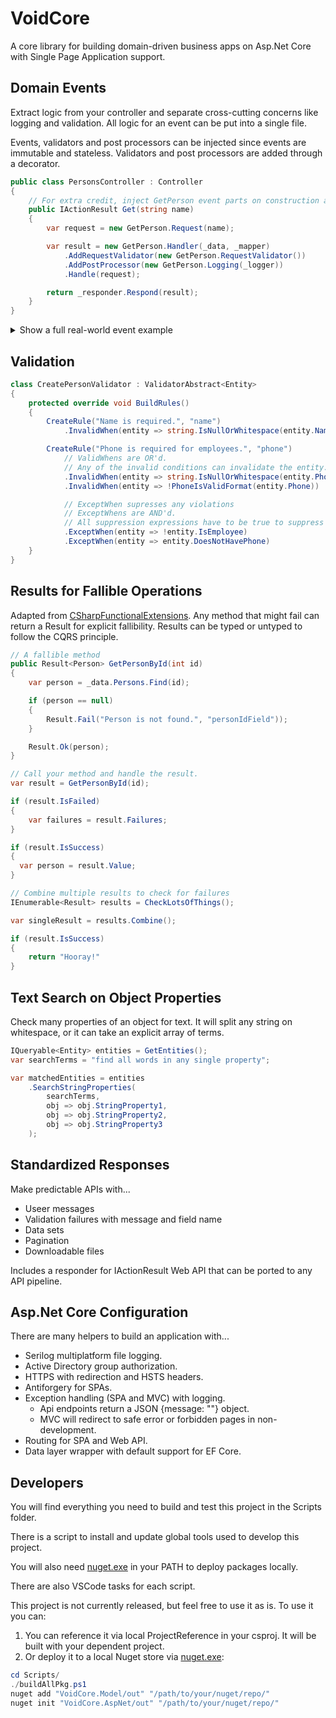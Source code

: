 # VoidCore

A core library for building domain-driven business apps on Asp.Net Core with Single Page Application support.

## Domain Events

Extract logic from your controller and separate cross-cutting concerns like logging and validation. All logic for an event can be put into a single file.

Events, validators and post processors can be injected since events are immutable and stateless. Validators and post processors are added through a decorator.

```csharp
public class PersonsController : Controller
{
    // For extra credit, inject GetPerson event parts on construction and let DI handle dependencies
    public IActionResult Get(string name)
    {
        var request = new GetPerson.Request(name);

        var result = new GetPerson.Handler(_data, _mapper)
            .AddRequestValidator(new GetPerson.RequestValidator())
            .AddPostProcessor(new GetPerson.Logging(_logger))
            .Handle(request);

        return _responder.Respond(result);
    }
}
```

<!-- markdownlint-disable MD033 -->
<details>
    <summary>
        Show a full real-world event example
    </summary>
<!-- markdownlint-disable MD033 -->

```csharp
public class GetPerson
{
    public class Handler : DomainEventAbstract<Request, Response>
    {
        public Handler(PersonData data, IMapper mapper)
        {
            _data = data;
            _mapper = mapper;
        }

        protected override Result<Response> HandleInternal(Request request)
        {
            var person = _data.Persons
                .ProjectTo<Response>(_mapper)
                .FirstOrDefault(l => l.Id == request.Id));

            return (person != null) ?
                Result.Ok(personDto) :
                Result.Fail<Response>("Person not found.");
        }

        private readonly PersonData _data;
        private readonly IMapper _mapper;
    }

    // Immutable request
    public class Request
    {
        public Request(int id)
        {
            Id = id;
        }

        public string Id { get; }
    }

    // Immutable response
    public class Response
    {
        public Response(string name, string email)
        {
            Name = name;
            Email = email;
        }

        public string Name { get; }
        public string Email { get; }
    }

    // A validator for the request
    public class RequestValidator : ValidatorAbstract<Request>
    {
        protected override void BuildRules()
        {
            CreateRule("Id is required.", "id")
                .InvalidWhen(request => string.IsNullOrWhiteSpace(request.Id));
        }
    }

    // Log it.
    public class Logging : FallibleLogging<Request, Response>
    {
        public Logging(ILoggingService logger) : base(logger) { }

        // Always log the incoming request
        public override void OnBoth(Request request, IFallible<Response> result)
        {
            _logger.Info($"RequestName: {request.Name}");
        }

        // Log the email of the person on success
        public override void OnSuccess(Request request, IFallible<Response> result)
        {
            _logger.Info($"Found: {result.Value.Email}");
        }

        // Logging : FallibleLogging which means that failures will be automatically logged.
        // There is also PostProcessorAbstract for a clean slate of all 3 channels, and IPostProcessor for a single channel (Process).

        private readonly ILoggingService _logger;
    }
}
```

</details>

## Validation

```csharp
class CreatePersonValidator : ValidatorAbstract<Entity>
{
    protected override void BuildRules()
    {
        CreateRule("Name is required.", "name")
            .InvalidWhen(entity => string.IsNullOrWhitespace(entity.Name));

        CreateRule("Phone is required for employees.", "phone")
            // ValidWhens are OR'd.
            // Any of the invalid conditions can invalidate the entity.
            .InvalidWhen(entity => string.IsNullOrWhitespace(entity.Phone))
            .InvalidWhen(entity => !PhoneIsValidFormat(entity.Phone))

            // ExceptWhen supresses any violations
            // ExceptWhens are AND'd.
            // All suppression expressions have to be true to suppress
            .ExceptWhen(entity => !entity.IsEmployee)
            .ExceptWhen(entity => entity.DoesNotHavePhone)
    }
}
```

## Results for Fallible Operations

Adapted from [CSharpFunctionalExtensions](https://github.com/vkhorikov/CSharpFunctionalExtensions). Any method that might fail can return a Result for explicit fallibility. Results can be typed or untyped to follow the CQRS principle.

```csharp
// A fallible method
public Result<Person> GetPersonById(int id)
{
    var person = _data.Persons.Find(id);

    if (person == null)
    {
        Result.Fail("Person is not found.", "personIdField"));
    }

    Result.Ok(person);
}

// Call your method and handle the result.
var result = GetPersonById(id);

if (result.IsFailed)
{
    var failures = result.Failures;
}

if (result.IsSuccess)
{
  var person = result.Value;
}

// Combine multiple results to check for failures
IEnumerable<Result> results = CheckLotsOfThings();

var singleResult = results.Combine();

if (result.IsSuccess)
{
    return "Hooray!"
}

```

## Text Search on Object Properties

Check many properties of an object for text. It will split any string on whitespace, or it can take an explicit array of terms.

```csharp
IQueryable<Entity> entities = GetEntities();
var searchTerms = "find all words in any single property";

var matchedEntities = entities
    .SearchStringProperties(
        searchTerms,
        obj => obj.StringProperty1,
        obj => obj.StringProperty2,
        obj => obj.StringProperty3
    );
```

## Standardized Responses

Make predictable APIs with...

* Useer messages
* Validation failures with message and field name
* Data sets
* Pagination
* Downloadable files

Includes a responder for IActionResult Web API that can be ported to any API pipeline.

## Asp.Net Core Configuration

There are many helpers to build an application with...

* Serilog multiplatform file logging.
* Active Directory group authorization.
* HTTPS with redirection and HSTS headers.
* Antiforgery for SPAs.
* Exception handling (SPA and MVC) with logging.
  * Api endpoints return a JSON {message: ""} object.
  * MVC will redirect to safe error or forbidden pages in non-development.
* Routing for SPA and Web API.
* Data layer wrapper with default support for EF Core.

## Developers

You will find everything you need to build and test this project in the Scripts folder.

There is a script to install and update global tools used to develop this project.

You will also need [nuget.exe](https://dist.nuget.org/win-x86-commandline/latest/nuget.exe) in your PATH to deploy packages locally.

There are also VSCode tasks for each script.

This project is not currently released, but feel free to use it as is. To use it you can:

1. You can reference it via local ProjectReference in your csproj. It will be built with your dependent project.
2. Or deploy it to a local Nuget store via [nuget.exe](https://dist.nuget.org/win-x86-commandline/latest/nuget.exe):

```powershell
cd Scripts/
./buildAllPkg.ps1
nuget add "VoidCore.Model/out" "/path/to/your/nuget/repo/"
nuget init "VoidCore.AspNet/out" "/path/to/your/nuget/repo/"
```

